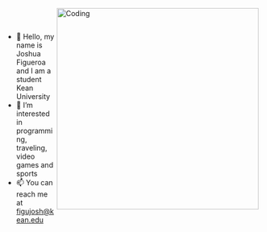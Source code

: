 <img align="right" alt="Coding" width="400" src= "![giphy-ezgif com-resize (1)](https://github.com/joshfigs/joshfigs/assets/157768397/34c8b795-5902-4a06-9153-850b15d4e73a)
">
<br><br>
- 👋 Hello, my name is Joshua Figueroa and I am a student Kean University
- 👀 I’m interested in programming, traveling, video games and sports                
- 📫 You can reach me at figujosh@kean.edu                        
















<!---
joshfigs/joshfigs is a ✨ special ✨ repository because its `README.md` (this file) appears on your GitHub profile.
You can click the Preview link to take a look at your changes.
--->
